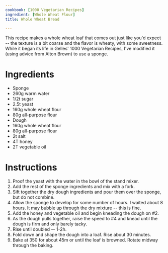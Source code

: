 ```yaml
---
cookbook: [1000 Vegetarian Recipes]
ingredient: [Whole Wheat Flour]
title: Whole Wheat Bread

---
```

This recipe makes a whole wheat loaf that comes out just like you'd expect -- the texture is a bit coarse and the flavor is wheaty, with some sweetness.  While it began its life in Gelles' 1000 Vegetarian Recipes, I've modified it (using advice from Alton Brown) to use a sponge.


# Ingredients

 *  Sponge
   *  260g warm water
   *  1/2t sugar
   *  2.5t yeast
   *  160g whole wheat flour
   *  80g all-purpose flour
 *  Dough
   *  160g whole wheat flour
   *  80g all-purpose flour
   *  2t salt
   *  4T honey
   *  2T vegetable oil

# Instructions

 1.  Proof the yeast with the water in the bowl of the stand mixer.
 1.  Add the rest of the sponge ingredients and mix with a fork.
 1.  Sift together the dry dough ingredients and pour them over the sponge, but do not combine.
 1.  Allow the sponge to develop for some number of hours.  I waited about 8 hours.  It may bubble up through the dry mixture -- this is fine.
 1.  Add the honey and vegetable oil and begin kneading the dough on #2.
 1.  As the dough pulls together, raise the speed to #4 and knead until the dough is firm and only barely tacky.
 1.  Rise until doubled -- 1-2h.
 1.  Fold down and shape the dough into a loaf.  Rise about 30 minutes.
 1.  Bake at 350 for about 45m or until the loaf is browned.  Rotate midway through the baking.

